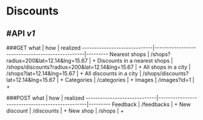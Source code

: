 # Discounts

#API *v1*
-------------
###GET
what                         | how                                             | realized
-----------------------------|-------------------------------------------------|---------
Nearest shops                | /shops?radius=200&lat=12.14&lng=15.67           | +
Discounts in a nearest shops | /shops/discounts?radius=200&lat=12.14&lng=15.67 | +
All shops in a city          | /shops?lat=12.14&lng=15.67                      | +
All discounts in a city      | /shops/discounts?lat=12.14&lng=15.67            | +
Categories                   | /categories                                     | +
Images                       | /images?id=1                                    | +

###POST
what                         | how                                             | realized
-----------------------------|-------------------------------------------------|---------
Feedback                     | /feedbacks                                      | +
New discount                 | /discounts                                      | +
New shop                     | /shops                                          | +





